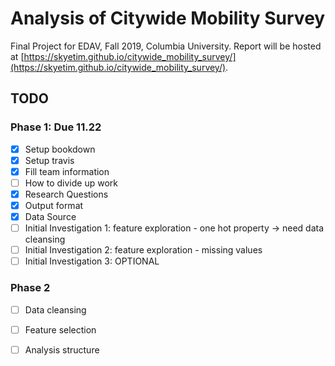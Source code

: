 # Analysis of Citywide Mobility Survey
Final Project for EDAV, Fall 2019, Columbia University. 
Report will be hosted at [https://skyetim.github.io/citywide_mobility_survey/](https://skyetim.github.io/citywide_mobility_survey/). 

## TODO

### Phase 1: Due 11.22
- [x] Setup bookdown
- [x] Setup travis
- [x] Fill team information
- [ ] How to divide up work
- [x] Research Questions
- [x] Output format
- [x] Data Source
- [ ] Initial Investigation 1: feature exploration - one hot property -> need data cleansing
- [ ] Initial Investigation 2: feature exploration - missing values
- [ ] Initial Investigation 3: OPTIONAL

### Phase 2
- [ ] Data cleansing
- [ ] Feature selection
- [ ] Analysis structure

